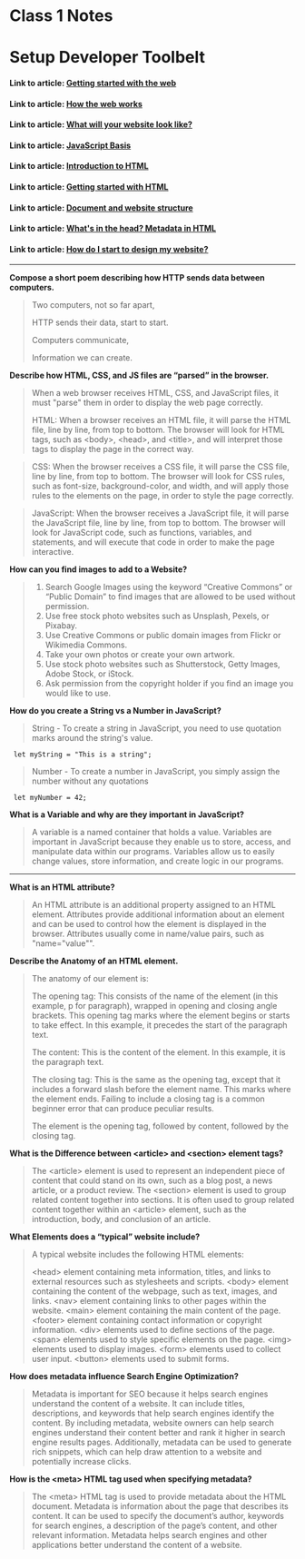 # Class 1 Notes

# Setup Developer Toolbelt

#### Link to article: [Getting started with the web](https://developer.mozilla.org/en-US/docs/Learn/Getting_started_with_the_web)
#### Link to article: [How the web works](https://developer.mozilla.org/en-US/docs/Learn/Getting_started_with_the_web/How_the_Web_works)
#### Link to article: [What will your website look like?](https://developer.mozilla.org/en-US/docs/Learn/Getting_started_with_the_web/What_will_your_website_look_like)
#### Link to article: [JavaScript Basis](https://developer.mozilla.org/en-US/docs/Learn/Getting_started_with_the_web/JavaScript_basics)
#### Link to article: [Introduction to HTML](https://developer.mozilla.org/en-US/docs/Learn/HTML/Introduction_to_HTML)
#### Link to article: [Getting started with HTML](https://developer.mozilla.org/en-US/docs/Learn/HTML/Introduction_to_HTML/Getting_started)
#### Link to article: [Document and website structure](https://developer.mozilla.org/en-US/docs/Learn/HTML/Introduction_to_HTML/Document_and_website_structure)
#### Link to article: [What's in the head? Metadata in HTML](https://developer.mozilla.org/en-US/docs/Learn/HTML/Introduction_to_HTML/The_head_metadata_in_HTML)
#### Link to article: [How do I start to design my website?](https://developer.mozilla.org/en-US/docs/Learn/Common_questions/Design_and_accessibility/Thinking_before_coding)

***

**Compose a short poem describing how HTTP sends data between computers.**
> Two computers, not so far apart, 
>
> HTTP sends their data, start to start. 
>
> Computers communicate,
>
> Information we can create.


**Describe how HTML, CSS, and JS files are “parsed” in the browser.**
> When a web browser receives HTML, CSS, and JavaScript files, it must "parse" them in order to display the web page correctly.
>
> HTML: When a browser receives an HTML file, it will parse the HTML file, line by line, from top to bottom. The browser will look for HTML tags, such as \<body>, \<head>, and  \<title>, and will interpret those tags to display the page in the correct way.

>CSS: When the browser receives a CSS file, it will parse the CSS file, line by line, from top to bottom. The browser will look for CSS rules, such as font-size, background-color, and width, and will apply those rules to the elements on the page, in order to style the page correctly.

>JavaScript: When the browser receives a JavaScript file, it will parse the JavaScript file, line by line, from top to bottom. The browser will look for JavaScript code, such as functions, variables, and statements, and will execute that code in order to make the page interactive.


**How can you find images to add to a Website?**
>1. Search Google Images using the keyword “Creative Commons” or “Public Domain” to find images that are allowed to be used without permission.
>2. Use free stock photo websites such as Unsplash, Pexels, or Pixabay.
>3. Use Creative Commons or public domain images from Flickr or Wikimedia Commons.
>4. Take your own photos or create your own artwork.
>5. Use stock photo websites such as Shutterstock, Getty Images, Adobe Stock, or iStock.
>6. Ask permission from the copyright holder if you find an image you would like to use.


**How do you create a String vs a Number in JavaScript?**
>String - To create a string in JavaScript, you need to use quotation marks around the string's value. 
>
     let myString = "This is a string";
>Number - To create a number in JavaScript, you simply assign the number without any quotations
>
     let myNumber = 42;

**What is a Variable and why are they important in JavaScript?**
> A variable is a named container that holds a value. Variables are important in JavaScript because they enable us to store, access, and manipulate data within our programs.
> Variables allow us to easily change values, store information, and create logic in our programs. 

***


**What is an HTML attribute?**
>An HTML attribute is an additional property assigned to an HTML element. Attributes provide additional information about an element and can be used to control how the element is displayed in the browser. Attributes usually come in name/value pairs, such as "name="value"".

**Describe the Anatomy of an HTML element.**
>The anatomy of our element is:
>
>The opening tag: This consists of the name of the element (in this example, p for paragraph), wrapped in opening and closing angle brackets. This opening tag marks where the element begins or starts to take effect. In this example, it precedes the start of the paragraph text.
>
>The content: This is the content of the element. In this example, it is the paragraph text.
>
>The closing tag: This is the same as the opening tag, except that it includes a forward slash before the element name. This marks where the element ends. Failing to include a closing tag is a common beginner error that can produce peculiar results.
>
>The element is the opening tag, followed by content, followed by the closing tag.

**What is the Difference between \<article> and \<section> element tags?**
>The \<article> element is used to represent an independent piece of content that could stand on its own, such as a blog post, a news article, or a product review. The \<section> element is used to group related content together into sections. It is often used to group related content together within an \<article> element, such as the introduction, body, and conclusion of an article.

**What Elements does a “typical” website include?**
> A typical website includes the following HTML elements:
>
> \<head> element containing meta information, titles, and links to external resources such as stylesheets and scripts.
> \<body> element containing the content of the webpage, such as text, images, and links.
> \<nav> element containing links to other pages within the website.
> \<main> element containing the main content of the page.
> \<footer> element containing contact information or copyright information.
> \<div> elements used to define sections of the page.
> \<span> elements used to style specific elements on the page.
> \<img> elements used to display images.
> \<form> elements used to collect user input.
> \<button> elements used to submit forms.

**How does metadata influence Search Engine Optimization?**
>Metadata is important for SEO because it helps search engines understand the content of a website. It can include titles, descriptions, and keywords that help search engines identify the content. By including metadata, website owners can help search engines understand their content better and rank it higher in search engine results pages. Additionally, metadata can be used to generate rich snippets, which can help draw attention to a website and potentially increase clicks.

**How is the \<meta> HTML tag used when specifying metadata?**
> The \<meta> HTML tag is used to provide metadata about the HTML document. Metadata is information about the page that describes its content. It can be used to specify the document’s author, keywords for search engines, a description of the page’s content, and other relevant information. Metadata helps search engines and other applications better understand the content of a website.